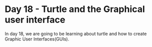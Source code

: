 # Day 18 - Turtle and the Graphical user interface

In day 18, we are going to be learning about turtle and how to create Graphic User Interfaces(GUIs).
